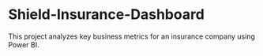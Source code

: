 # Shield-Insurance-Dashboard

This project analyzes key business metrics for an insurance company using Power BI.
